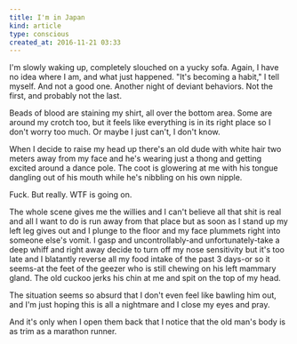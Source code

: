 ```yaml
---
title: I'm in Japan
kind: article
type: conscious
created_at: 2016-11-21 03:33
---
```


I'm slowly waking up, completely slouched on a yucky sofa. Again, I have no idea where I am, and what just happened. "It's becoming a habit," I tell myself. And not a good one. Another night of deviant behaviors. Not the first, and probably not the last.

Beads of blood are staining my shirt, all over the bottom area. Some are around my crotch too, but it feels like everything is in its right place so I don't worry too much. Or maybe I just can't, I don't know.

When I decide to raise my head up there's an old dude with white hair two meters away from my face and he's wearing just a thong and getting excited around a dance pole. The coot is glowering at me with his tongue dangling out of his mouth while he's nibbling on his own nipple.  

Fuck. But really. WTF is going on.

The whole scene gives me the willies and I can't believe all that shit is real and all I want to do is run away from that place but as soon as I stand up my left leg gives out and I plunge to the floor and my face plummets right into someone else's vomit. I gasp and uncontrollably-and unfortunately-take a deep whiff and right away decide to turn off my nose sensitivity but it's too late and I blatantly reverse all my food intake of the past 3 days-or so it seems-at the feet of the geezer who is still chewing on his left mammary gland. The old cuckoo jerks his chin at me and spit on the top of my head.

The situation seems so absurd that I don't even feel like bawling him out, and I'm just hoping this is all a nightmare and I close my eyes and pray.

And it's only when I open them back that I notice that the old man's body is as trim as a marathon runner.